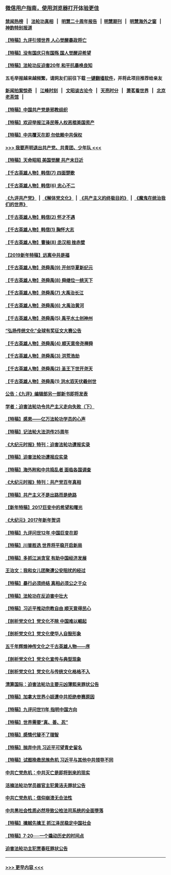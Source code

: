 ### [微信用户指南，使用浏览器打开体验更佳](https://github.com/gfw-breaker/banned-news1/blob/master/indexes/wechat-guide.md?t=0)
#### [禁闻热榜](热点新闻.md?t=0)  &nbsp;&nbsp;|&nbsp;&nbsp; [法轮功真相](https://github.com/gfw-breaker/truth/blob/master/README.md?t=0) &nbsp;&nbsp;|&nbsp;&nbsp; [明慧二十周年报告](https://github.com/gfw-breaker/mh-reports/blob/master/README.md?t=0) &nbsp;&nbsp;|&nbsp;&nbsp;[明慧期刊](https://github.com/gfw-breaker/mh-qikan) &nbsp;&nbsp;|&nbsp;&nbsp; [明慧海外之窗](https://github.com/gfw-breaker/mh-news/blob/master/README.md?t=0) &nbsp;&nbsp;|&nbsp;&nbsp; [神韵特别报道](https://github.com/gfw-breaker/mh-news/blob/master/shenyun.md?t=0)
#### [【特稿】九评引领世界 人心觉醒暴政将亡](../pages/nsc424/n11660496.md?t=02100522) 
#### [【特稿】没有国庆只有国殇 国人觉醒迎希望](../pages/nsc424/n11549354.md?t=02100522) 
#### [【特稿】法轮功反迫害20年 和平抗暴唤良知](../pages/nsc424/n11389135.md?t=02100522) 
#### 五毛举报越来越频繁，请网友们前往下载 [一键翻墙软件](https://github.com/gfw-breaker/ssr-accounts)，并将此项目推荐给亲友
#### [新闻拍案惊奇](https://github.com/gfw-breaker/banned-news1/blob/master/pages/link4.md) &nbsp;&nbsp;|&nbsp;&nbsp; [江峰时刻](https://github.com/gfw-breaker/banned-news1/blob/master/pages/link4.md) &nbsp;&nbsp;|&nbsp;&nbsp; [文昭谈古论今](https://github.com/gfw-breaker/banned-news1/blob/master/pages/link4.md) &nbsp;&nbsp;|&nbsp;&nbsp; [天亮时分](https://github.com/gfw-breaker/banned-news1/blob/master/pages/link4.md) &nbsp;&nbsp;|&nbsp;&nbsp; [萧茗看世界](https://github.com/gfw-breaker/banned-news1/blob/master/pages/link4.md) &nbsp;&nbsp;|&nbsp;&nbsp; [北京老茶馆](https://github.com/gfw-breaker/banned-news1/blob/master/pages/link4.md) &nbsp;&nbsp;|&nbsp;&nbsp; 
#### [【特稿】中国共产党是邪教组织](../pages/nsc424/n11355551.md?t=02100522) 
#### [【特稿】欢迎举报江泽民等人权恶棍美国资产](../pages/nsc424/n11303040.md?t=02100522) 
#### [【特稿】中共覆灭在即 勿依赖中共保权](../pages/nsc424/n11278510.md?t=02100522) 
#### [>>> 我要声明退出共产党、共青团、少年队 <<<](https://github.com/begood0513/goodnews/blob/master/quit/letter.md) 
#### [【特稿】天命昭昭 美国觉醒 共产末日近](../pages/nsc424/n11150259.md?t=02100522) 
#### [【千古英雄人物】韩信(7) 四面楚歌](../pages/nsc424/n7552608.md?t=02100522) 
#### [【千古英雄人物】韩信(6) 忠心不二](../pages/nsc424/n7552572.md?t=02100522) 
#### [《九评共产党》](https://github.com/begood0513/9ping.md/blob/master/README.md) &nbsp;|&nbsp; [《解体党文化》](../../../../jtdwh.md/blob/master/README.md)  &nbsp;|&nbsp; [《共产主义的终极目的》](../../../../gczydzjmd.md/blob/master/README.md) &nbsp;|&nbsp; [《魔鬼在统治我们的世界》](../../../../mgztzwmdsj.md/blob/master/README.md) 
#### [【千古英雄人物】韩信(2) 怀才不遇](../pages/nsc424/n7547691.md?t=02100522) 
#### [【千古英雄人物】韩信(1) 胸怀大志](../pages/nsc424/n7544501.md?t=02100522) 
#### [【千古英雄人物】曹操(8) 丞汉相 挫赤壁](../pages/nsc424/n7662490.md?t=02100522) 
#### [【2019新年特稿】远离中共是福](../pages/nsc424/n10942748.md?t=02100522) 
#### [【千古英雄人物】尧舜禹(9) 开创华夏新纪元](../pages/nsc424/n7519873.md?t=02100522) 
#### [【千古英雄人物】尧舜禹(8) 舜继位一统天下](../pages/nsc424/n7515411.md?t=02100522) 
#### [【千古英雄人物】尧舜禹(7) 大禹治长江](../pages/nsc424/n7475820.md?t=02100522) 
#### [【千古英雄人物】尧舜禹(6) 大禹治黄河](../pages/nsc424/n7475816.md?t=02100522) 
#### [【千古英雄人物】尧舜禹(5) 禹平水土创神州](../pages/nsc424/n7475809.md?t=02100522) 
#### [“弘扬传统文化”全球有奖征文大赛公告](../pages/nsc424/n10889849.md?t=02100522) 
#### [【千古英雄人物】尧舜禹(4) 顺天意帝尧禅舜](../pages/nsc424/n7471624.md?t=02100522) 
#### [【千古英雄人物】尧舜禹(3) 洪荒浩劫](../pages/nsc424/n7471607.md?t=02100522) 
#### [【千古英雄人物】尧舜禹(2) 圣王下世开尧天](../pages/nsc424/n7467643.md?t=02100522) 
#### [【千古英雄人物】尧舜禹(1) 洪水滔天伏羲创世](../pages/nsc424/n7467618.md?t=02100522) 
#### [公告：《九评》编辑部另一部新书即将发表](../pages/nsc424/n10405104.md?t=02100522) 
#### [学者：迫害法轮功令共产主义走向失败（下）](../pages/nsc424/n10009951.md?t=02100522) 
#### [【特稿】感恩——亿万法轮功学员的心声](../pages/nsc424/n9880260.md?t=02100522) 
#### [【特稿】记法轮大法洪传25周年](../pages/nsc424/n9116480.md?t=02100522) 
#### [《大纪元时报》特刊：迫害法轮功遭报实录](../pages/nsc424/n9082916.md?t=02100522) 
#### [【特稿】迫害法轮功遭报应实录](../pages/nsc424/n9055656.md?t=02100522) 
#### [【特稿】海外附和中共捣乱者 面临各国调查](../pages/nsc424/n9047645.md?t=02100522) 
#### [《大纪元时报》特刊：共产党百年真相](../pages/nsc424/n8879818.md?t=02100522) 
#### [【特稿】共产主义不是出路而是绝路](../pages/nsc424/n8792816.md?t=02100522) 
#### [【新年特稿】2017巨变中的希望和曙光](../pages/nsc424/n8655525.md?t=02100522) 
#### [《大纪元》2017年新年贺词](../pages/nsc424/n8651727.md?t=02100522) 
#### [【特稿】九评问世12年 中国巨变在即](../pages/nsc424/n8506053.md?t=02100522) 
#### [【特稿】川普胜选 世界将平稳开启新局](../pages/nsc424/n8482166.md?t=02100522) 
#### [【特稿】多抓江派贪官 有助中国经济发展](../pages/nsc424/n8454769.md?t=02100522) 
#### [王治文：我和女儿团聚遭公安阻扰的经过](../pages/nsc424/n8186638.md?t=02100522) 
#### [【特稿】暴行必须终结‭ ‬真相必须公之于众](../pages/nsc424/n8103572.md?t=02100522) 
#### [【特稿】法轮功在反迫害中壮大](../pages/nsc424/n7915493.md?t=02100522) 
#### [【特稿】习近平推动宗教自由 顺天意得民心](../pages/nsc424/n7782230.md?t=02100522) 
#### [【剖析党文化】党文化不除 中国难以崛起](../pages/nsc424/n7484466.md?t=02100522) 
#### [【剖析党文化】党文化使华人自毁形象](../pages/nsc424/n7480414.md?t=02100522) 
#### [五千年辉煌神传文化之千古英雄人物——序](../pages/nsc424/n7465898.md?t=02100522) 
#### [【剖析党文化】党文化宣传与典型现象](../pages/nsc424/n4667282.md?t=02100522) 
#### [【剖析党文化】党文化与传统文化格格不入](../pages/nsc424/n4665279.md?t=02100522) 
#### [清算国际：迫害法轮功主要元凶薄熙来罪状公告](../pages/nsc424/n4621860.md?t=02100522) 
#### [【特稿】加拿大世界小姐遭中共拒绝参赛原因](../pages/nsc424/n4585305.md?t=02100522) 
#### [【特稿】九评问世11年 指明中国方向](../pages/nsc424/n4578971.md?t=02100522) 
#### [【特稿】世界需要“真、善、忍”](../pages/nsc424/n4577812.md?t=02100522) 
#### [【特稿】感情代替不了理智](../pages/nsc424/n4564327.md?t=02100522) 
#### [【特稿】抛弃中共 习近平可望青史留名](../pages/nsc424/n4549169.md?t=02100522) 
#### [【特稿】试图挽救民族危机 习近平与其他中共领导不同](../pages/nsc424/n4548555.md?t=02100522) 
#### [中共亡党危机：中共灭亡是即将到来的现实](../pages/nsc424/n4547349.md?t=02100522) 
#### [活摘法轮功学员器官主犯黄洁夫罪状公告](../pages/nsc424/n4547015.md?t=02100522) 
#### [中共亡党危机：信仰崩溃无合法性](../pages/nsc424/n4545222.md?t=02100522) 
#### [中共黑社会性质必然导致公检法司系统的全面堕落](../pages/nsc424/n4541854.md?t=02100522) 
#### [【特稿】擒贼先擒王 抓江泽民稳定中国社会](../pages/nsc424/n4530296.md?t=02100522) 
#### [【特稿】7‧20──一个撬动历史的时间点](../pages/nsc424/n4481700.md?t=02100522) 
#### [迫害法轮功主犯贾春旺罪状公告](../pages/nsc424/n4455857.md?t=02100522) 

----
#### [ >>> 更早内容 <<< ](../indexes/nsc424-earlier.md)
